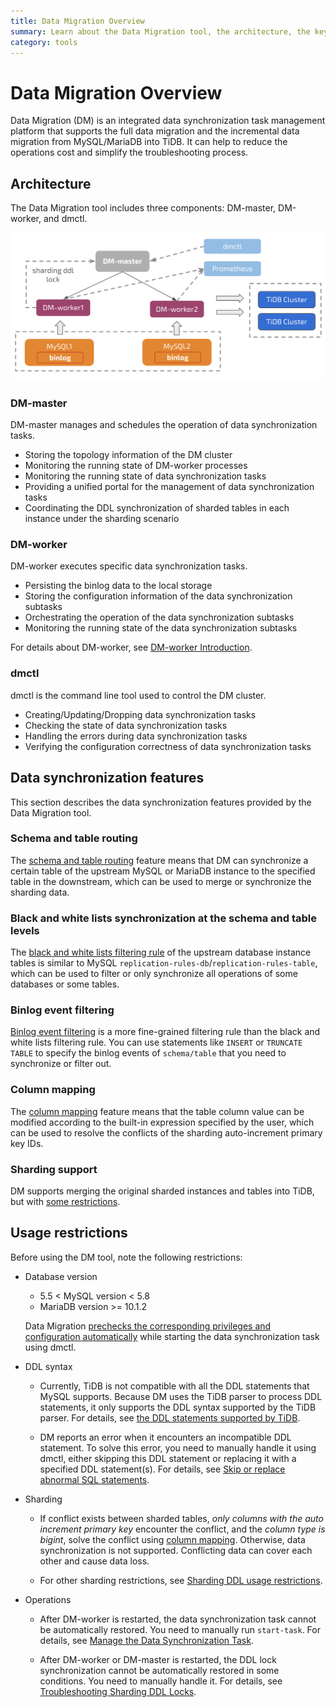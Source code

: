 ```yaml
---
title: Data Migration Overview
summary: Learn about the Data Migration tool, the architecture, the key components and features.
category: tools
---
```


# Data Migration Overview

Data Migration (DM) is an integrated data synchronization task management platform that supports the full data migration and the incremental data migration from MySQL/MariaDB into TiDB. It can help to reduce the operations cost and simplify the troubleshooting process.

## Architecture

The Data Migration tool includes three components: DM-master, DM-worker, and dmctl.

![Data Migration architecture](../media/dm-architecture.png)

### DM-master

DM-master manages and schedules the operation of data synchronization tasks.

- Storing the topology information of the DM cluster
- Monitoring the running state of DM-worker processes
- Monitoring the running state of data synchronization tasks
- Providing a unified portal for the management of data synchronization tasks
- Coordinating the DDL synchronization of sharded tables in each instance under the sharding scenario

### DM-worker

DM-worker executes specific data synchronization tasks.

- Persisting the binlog data to the local storage
- Storing the configuration information of the data synchronization subtasks
- Orchestrating the operation of the data synchronization subtasks
- Monitoring the running state of the data synchronization subtasks

For details about DM-worker, see [DM-worker Introduction](../tools/dm-worker-intro.md).

### dmctl 

dmctl is the command line tool used to control the DM cluster.

- Creating/Updating/Dropping data synchronization tasks
- Checking the state of data synchronization tasks
- Handling the errors during data synchronization tasks
- Verifying the configuration correctness of data synchronization tasks

## Data synchronization features

This section describes the data synchronization features provided by the Data Migration tool.

### Schema and table routing

The [schema and table routing](../tools/dm-data-synchronization-features.md#table-routing) feature means that DM can synchronize a certain table of the upstream MySQL or MariaDB instance to the specified table in the downstream, which can be used to merge or synchronize the sharding data.

### Black and white lists synchronization at the schema and table levels

The [black and white lists filtering rule](../tools/dm-data-synchronization-features.md#black-and-white-table-lists) of the upstream database instance tables is similar to MySQL `replication-rules-db`/`replication-rules-table`, which can be used to filter or only synchronize all operations of some databases or some tables.

### Binlog event filtering

[Binlog event filtering](../tools/dm-data-synchronization-features.md#binlog-event-filtering) is a more fine-grained filtering rule than the black and white lists filtering rule. You can use statements like `INSERT` or `TRUNCATE TABLE` to specify the binlog events of `schema/table` that you need to synchronize or filter out.

### Column mapping

The [column mapping](../tools/dm-data-synchronization-features.md#column-mapping) feature means that the table column value can be modified according to the built-in expression specified by the user, which can be used to resolve the conflicts of the sharding auto-increment primary key IDs.

### Sharding support

DM supports merging the original sharded instances and tables into TiDB, but with [some restrictions](../tools/dm-sharding-solution.md#sharding-ddl-usage-restrictions).

## Usage restrictions

Before using the DM tool, note the following restrictions:

+ Database version

    - 5.5 < MySQL version < 5.8
    - MariaDB version >= 10.1.2

    Data Migration [prechecks the corresponding privileges and configuration automatically](../tools/data-migration-manage-task.md#precheck-the-upstream-mysql-instance-configuration) while starting the data synchronization task using dmctl.

+ DDL syntax

    - Currently, TiDB is not compatible with all the DDL statements that MySQL supports. Because DM uses the TiDB parser to process DDL statements, it only supports the DDL syntax supported by the TiDB parser. For details, see [the DDL statements supported by TiDB](../sql/ddl.md).

    - DM reports an error when it encounters an incompatible DDL statement. To solve this error, you need to manually handle it using dmctl, either skipping this DDL statement or replacing it with a specified DDL statement(s). For details, see [Skip or replace abnormal SQL statements](../tools/data-migration-troubleshooting.md#skip-or-replace-abnormal-sql-statements).

+ Sharding

    - If conflict exists between sharded tables, *only columns with the auto increment primary key* encounter the conflict, and the *column type is bigint*, solve the conflict using [column mapping](../tools/dm-data-synchronization-features.md#column-mapping). Otherwise, data synchronization is not supported. Conflicting data can cover each other and cause data loss.

    - For other sharding restrictions, see [Sharding DDL usage restrictions](../tools/dm-sharding-solution.md#sharding-ddl-usage-restrictions).

+ Operations

    - After DM-worker is restarted, the data synchronization task cannot be automatically restored. You need to manually run `start-task`. For details, see [Manage the Data Synchronization Task](../tools/data-migration-manage-task.md).

    - After DM-worker or DM-master is restarted, the DDL lock synchronization cannot be automatically restored in some conditions. You need to manually handle it. For details, see [Troubleshooting Sharding DDL Locks](../tools/troubleshooting-sharding-ddl-locks.md).